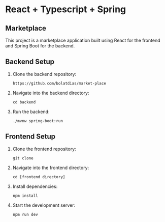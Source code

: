 # React + Typescript + Spring 

## Marketplace

This project is a marketplace application built using React for the frontend and Spring Boot for the backend.

## Backend Setup

1. Clone the backend repository:

    ```
    https://github.com/bolatdias/market-place
    ```

2. Navigate into the backend directory:

    ```
    cd backend
    ```

3. Run the backend:

    ```
    ./mvnw spring-boot:run
    ```

## Frontend Setup

1. Clone the frontend repository:

    ```
    git clone
    ```

2. Navigate into the frontend directory:

    ```
    cd [frontend directory]
    ```

3. Install dependencies:

    ```
    npm install
    ```

4. Start the development server:

    ```
    npm run dev
    ```


